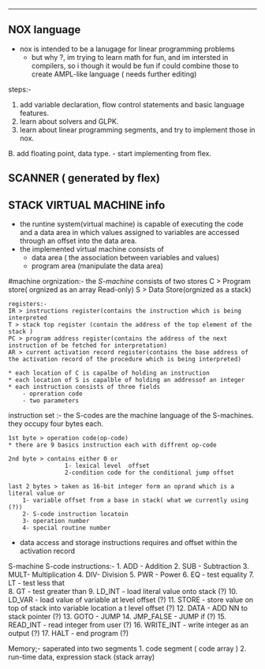 ------------------------------------
 NOX language
-------------------------------------
- nox is intended to be a lanugage for linear programming problems
	- but why ?, im trying to learn math for fun, and im intersted in compilers,
	  so i though it would be fun if could combine those to create AMPL-like language ( needs further editing)


steps:-
1. add variable declaration, flow control statements and basic language features.
2. learn about solvers and GLPK. 
3. learn about linear programming segments, and try to implement those in nox. 

B. add floating point, data type.
	- start implementing from flex. 
	
SCANNER ( generated by flex) 
--------------------------------------






STACK VIRTUAL MACHINE info
--------------------------------------
- the runtine system(virtual machine) is capable of executing the
code and a data area in which values assigned to variables are accessed
through an offset into the data area.
- the implemented virtual machine consists of	
	- data area ( the association between variables and values)
	- program area (manipulate the data area)

#machine orgnization:- 
	the *S-machine*  consists of two stores
	C > Program store( orgnized as an array Read-only) 
	S > Data Store(orgnized as a stack)
	
	registers:-
	IR > instructions register(contains the instruction which is being interpreted
	T > stack top register (contain the address of the top element of the stack )
	PC > program address register(contains the address of the next instruction of be fetched for interpretation) 
	AR > current activation record register(contains the base address of the activation record of the procedure which is being interpreted) 

	* each location of C is capalbe of holding an instruction
	* each location of S is capalble of holding an addressof an integer
	* each instruction consists of three fields
		- opreration code 
		- two parameters

instruction set :-
	the S-codes are the machine language of the S-machines.
	they occupy four bytes each.
	
	1st byte > operation code(op-code)	
	* there are 9 basics instruction each with diffrent op-code

	2nd byte > contains either 0 or 
					1- lexical level  offset
					2-condition code for the conditional jump offset
	
	last 2 bytes > taken as 16-bit integer form an oprand which is a literal value or 
		1- variable offset from a base in stack( what we currently using (?))
		2- S-code instruction locatoin
		3- operation number 
		4- special routine number 

* data access and storage instructions requires and offset within
the activation record 	

S-machine S-code instructions:-
	1. ADD - Addition
	2. SUB - Subtraction
	3. MULT- Multiplication
	4. DIV- Division
	5. PWR - Power 
	6. EQ - test equality 
	7. LT - test less that  
	8. GT - test greater than
	9. LD_INT - load literal value onto stack  (?) 
	10. LD_VAR - load value of variable at level offset (?)
	11. STORE - store value on top of stack into variable location a	t level offset (?)
	12. DATA - ADD NN to stack pointer (?) 
	13. GOTO - JUMP
	14. JMP_FALSE - JUMP if (?)
	15. READ_INT - read integer from user (?) 
	16. WRITE_INT - write integer as an output (?)
	17. HALT - end program (?) 

Memory;-
	saperated into two segments
	1. code segment ( code array ) 
	2. run-time data, expression stack (stack array)
	
